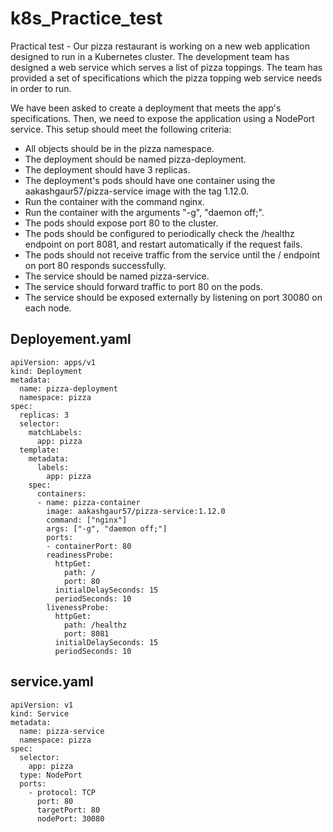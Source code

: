 # k8s_Practice_test

Practical test -
Our pizza restaurant is working on a new web application designed to run in a Kubernetes cluster. The development team has designed a web service which serves a list of pizza toppings. The team has provided a set of specifications which the pizza topping web service needs in order to run.

We have been asked to create a deployment that meets the app's specifications. Then, we need to expose the application using a NodePort service. This setup should meet the following criteria:

+ All objects should be in the pizza namespace. 
+ The deployment should be named pizza-deployment.
+ The deployment should have 3 replicas.
+ The deployment's pods should have one container using the aakashgaur57/pizza-service image with the tag 1.12.0.
+ Run the container with the command nginx.
+ Run the container with the arguments "-g", "daemon off;".
+ The pods should expose port 80 to the cluster.
+ The pods should be configured to periodically check the /healthz endpoint on port 8081, and restart automatically if the request fails.
+ The pods should not receive traffic from the service until the / endpoint on port 80 responds successfully.
+ The service should be named pizza-service.
+ The service should forward traffic to port 80 on the pods.
+ The service should be exposed externally by listening on port 30080 on each node.
## Deployement.yaml
```
apiVersion: apps/v1
kind: Deployment
metadata:
  name: pizza-deployment
  namespace: pizza
spec:
  replicas: 3
  selector:
    matchLabels:
      app: pizza
  template:
    metadata:
      labels:
        app: pizza
    spec:
      containers:
      - name: pizza-container
        image: aakashgaur57/pizza-service:1.12.0
        command: ["nginx"]
        args: ["-g", "daemon off;"]
        ports:
        - containerPort: 80
        readinessProbe:
          httpGet:
            path: /
            port: 80
          initialDelaySeconds: 15
          periodSeconds: 10
        livenessProbe:
          httpGet:
            path: /healthz
            port: 8081
          initialDelaySeconds: 15
          periodSeconds: 10
```
## service.yaml
```
apiVersion: v1
kind: Service
metadata:
  name: pizza-service
  namespace: pizza
spec:
  selector:
    app: pizza
  type: NodePort
  ports:
    - protocol: TCP
      port: 80
      targetPort: 80
      nodePort: 30080
```
